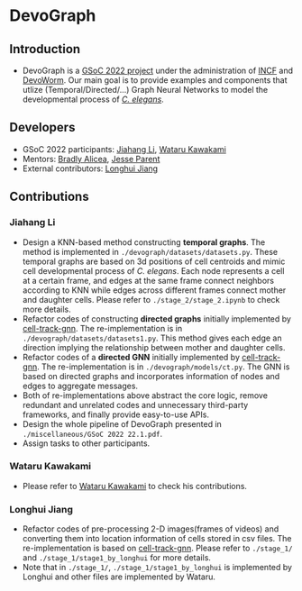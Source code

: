 # DevoGraph
## Introduction
* DevoGraph is a [GSoC 2022 project](https://neurostars.org/t/gsoc-2022-project-idea-gnns-as-developmental-networks/21368) under the administration of [INCF](https://www.incf.org/) and [DevoWorm](https://devoworm.weebly.com/). Our main goal is to provide examples and components that utlize (Temporal/Directed/...) Graph Neural Networks to model the developmental process of *[C. elegans](https://en.wikipedia.org/wiki/Caenorhabditis_elegans)*. 

## Developers
* GSoC 2022 participants: [Jiahang Li](https://github.com/LspongebobJH), [Wataru Kawakami](https://github.com/watarungurunnn)
* Mentors: [Bradly Alicea](https://bradly-alicea.weebly.com/), [Jesse Parent](https://jesparent.github.io/)
* External contributors: [Longhui Jiang](https://github.com/jianglonghui)

## Contributions
### Jiahang Li
* Design a KNN-based method constructing ****temporal** graphs**. The method is implemented in `./devograph/datasets/datasets.py`. These temporal graphs are based on 3d positions of cell centroids and mimic cell developmental process of *C. elegans*. Each node represents a cell at a certain frame, and edges at the same frame connect neighbors according to KNN while edges across different frames connect mother and daughter cells. Please refer to `./stage_2/stage_2.ipynb` to check more details. 
* Refactor codes of constructing ****directed** graphs** initially implemented by [cell-track-gnn](https://github.com/talbenha/cell-tracker-gnn). The re-implementation is in `./devograph/datasets/datasets1.py`. This method gives each edge an direction implying the relationship between mother and daughter cells.
* Refactor codes of a **directed GNN** initially implemented by [cell-track-gnn](https://github.com/talbenha/cell-tracker-gnn). The re-implementation is in `./devograph/models/ct.py`. The GNN is based on directed graphs and incorporates information of nodes and edges to aggregate messages.
* Both of re-implementations above abstract the core logic, remove redundant and unrelated codes and unnecessary third-party frameworks, and finally provide easy-to-use APIs.
* Design the whole pipeline of DevoGraph presented in `./miscellaneous/GSoC 2022 22.1.pdf`.
* Assign tasks to other participants.

### Wataru Kawakami
* Please refer to [Wataru Kawakami](https://github.com/watarungurunnn/GSoC2022_submission) to check his contributions.

### Longhui Jiang
* Refactor codes of pre-processing 2-D images(frames of videos) and converting them into location information of cells stored in csv files. The re-implementation is based on [cell-track-gnn](https://github.com/talbenha/cell-tracker-gnn). Please refer to `./stage_1/` and `./stage_1/stage1_by_longhui` for more details.
* Note that in `./stage_1/`, `./stage_1/stage1_by_longhui` is implemented by Longhui and other files are implemented by Wataru.
